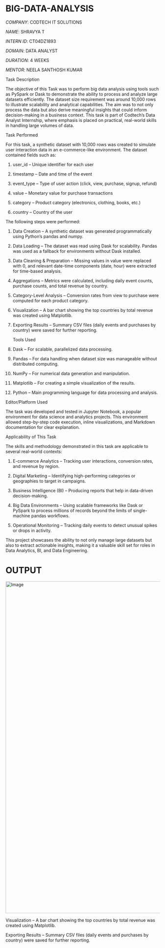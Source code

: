 # BIG-DATA-ANALYSIS

*COMPANY*: CODTECH IT SOLUTIONS

*NAME*: SHRAVYA T

*INTERN ID*: CT04DZ1893

*DOMAIN*: DATA ANALYST

*DURATION*: 4 WEEKS

*MENTOR*: NEELA SANTHOSH KUMAR

Task Description

The objective of this Task was to perform big data analysis using tools such as PySpark or Dask to demonstrate the ability to process and analyze large datasets efficiently. The dataset size requirement was around 10,000 rows to illustrate scalability and analytical capabilities. The aim was to not only process the data but also derive meaningful insights that could inform decision-making in a business context. This task is part of Codtech’s Data Analyst Internship, where emphasis is placed on practical, real-world skills in handling large volumes of data.

Task Performed

For this task, a synthetic dataset with 10,000 rows was created to simulate user interaction data in an e-commerce-like environment. The dataset contained fields such as:

1. user_id – Unique identifier for each user

2. timestamp – Date and time of the event

3. event_type – Type of user action (click, view, purchase, signup, refund)

4. value – Monetary value for purchase transactions

5. category – Product category (electronics, clothing, books, etc.)

6. country – Country of the user

The following steps were performed:

1. Data Creation – A synthetic dataset was generated programmatically using Python’s pandas and numpy.

2. Data Loading – The dataset was read using Dask for scalability. Pandas was used as a fallback for environments without Dask installed.

3. Data Cleaning & Preparation – Missing values in value were replaced with 0, and relevant date-time components (date, hour) were extracted for time-based analysis.

4. Aggregations – Metrics were calculated, including daily event counts, purchase counts, and total revenue by country.

5. Category-Level Analysis – Conversion rates from view to purchase were computed for each product category.

6. Visualization – A bar chart showing the top countries by total revenue was created using Matplotlib.

7. Exporting Results – Summary CSV files (daily events and purchases by country) were saved for further reporting.

   Tools Used
   
1. Dask – For scalable, parallelized data processing.

2. Pandas – For data handling when dataset size was manageable without distributed computing.

3. NumPy – For numerical data generation and manipulation.

4. Matplotlib – For creating a simple visualization of the results.

5. Python – Main programming language for data processing and analysis.

Editor/Platform Used

The task was developed and tested in Jupyter Notebook, a popular environment for data science and analytics projects. This environment allowed step-by-step code execution, inline visualizations, and Markdown documentation for clear explanation.

Applicability of This Task

The skills and methodology demonstrated in this task are applicable to several real-world contexts:

1. E-commerce Analytics – Tracking user interactions, conversion rates, and revenue by region.

2. Digital Marketing – Identifying high-performing categories or geographies to target in campaigns.

3. Business Intelligence (BI) – Producing reports that help in data-driven decision-making.

4. Big Data Environments – Using scalable frameworks like Dask or PySpark to process millions of records beyond the limits of single-machine pandas workflows.

5. Operational Monitoring – Tracking daily events to detect unusual spikes or drops in activity.

This project showcases the ability to not only manage large datasets but also to extract actionable insights, making it a valuable skill set for roles in Data Analytics, BI, and Data Engineering.

# OUTPUT

<img width="1920" height="1080" alt="Image" src="https://github.com/user-attachments/assets/0835e2cd-5698-429a-8026-ed4ac3b6f95e" />




Visualization – A bar chart showing the top countries by total revenue was created using Matplotlib.

Exporting Results – Summary CSV files (daily events and purchases by country) were saved for further reporting.
